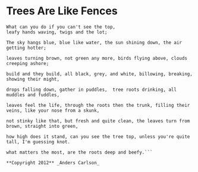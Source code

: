 # Trees Are Like Fences
    What can you do if you can't see the top, 
    leafy hands waving, twigs and the lot;

`The sky hangs blue, blue like water,
the sun shining down, the air getting hotter;`

`leaves turning brown, not green any more,
birds flying above, clouds creeping ashore;`

`build and they build, all black, grey, and white,
billowing, breaking, showing their might,`

`drops falling down, gather in puddles, 
tree roots drinking, all muddles and fuddles,`

`leaves feel the life, through the roots then the trunk,
filling their veins, like your nose from a skunk,`

`not stinky like that, but fresh and quite clean,
the leaves turn from brown, straight into green,`

`how high does it stand, can you see the tree top,
unless you're quite tall, I'm guessing knot.`

```all important it's not, the top green and leafy, 
what matters the most, are the roots deep and beefy.```

**Copyright 2012** _Anders Carlson_

